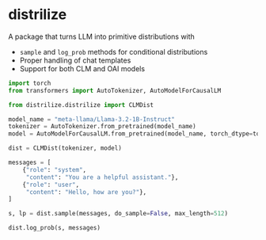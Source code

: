 # distrilize

A package that turns LLM into primitive distributions with
- `sample` and `log_prob` methods for conditional distributions
- Proper handling of chat templates
- Support for both CLM and OAI models

```python
import torch
from transformers import AutoTokenizer, AutoModelForCausalLM

from distrilize.distrilize import CLMDist

model_name = "meta-llama/Llama-3.2-1B-Instruct"
tokenizer = AutoTokenizer.from_pretrained(model_name)
model = AutoModelForCausalLM.from_pretrained(model_name, torch_dtype=torch.float16)

dist = CLMDist(tokenizer, model)

messages = [
    {"role": "system", 
     "content": "You are a helpful assistant."},
    {"role": "user", 
     "content": "Hello, how are you?"},
]

s, lp = dist.sample(messages, do_sample=False, max_length=512)

dist.log_prob(s, messages)
```
